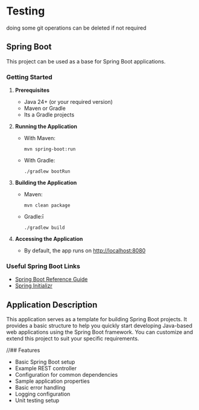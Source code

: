 # Testing

doing some git operations can be deleted if not required

## Spring Boot

This project can be used as a base for Spring Boot applications.

### Getting Started

1. **Prerequisites**

   - Java 24+ (or your required version)
   - Maven or Gradle
   - Its a Gradle projects

2. **Running the Application**

   - With Maven:
     ```
     mvn spring-boot:run
     ```
   - With Gradle:
     ```
     ./gradlew bootRun
     ```

3. **Building the Application**

   - Maven:
     ```
     mvn clean package
     ```
   - Gradle:ī
     ```
     ./gradlew build
     ```

4. **Accessing the Application**
   - By default, the app runs on [http://localhost:8080](http://localhost:8080)

### Useful Spring Boot Links

- [Spring Boot Reference Guide](https://docs.spring.io/spring-boot/docs/current/reference/html/)
- [Spring Initializr](https://start.spring.io/)

## Application Description

This application serves as a template for building Spring Boot projects. It provides a basic structure to help you quickly start developing Java-based web applications using the Spring Boot framework. You can customize and extend this project to suit your specific requirements.

//## Features

- Basic Spring Boot setup
- Example REST controller
- Configuration for common dependencies
- Sample application properties
- Basic error handling
- Logging configuration
- Unit testing setup
